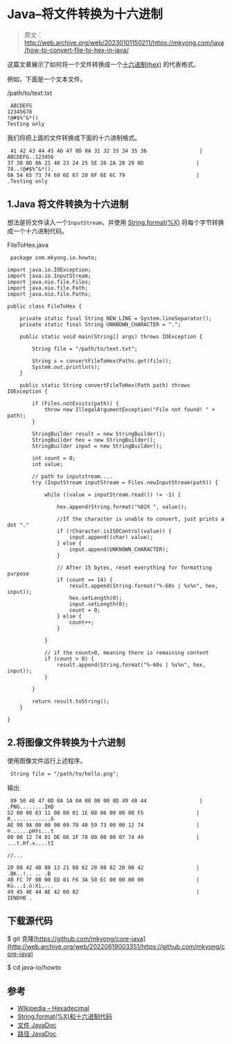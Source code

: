 # Java–将文件转换为十六进制

> 原文：<http://web.archive.org/web/20230101150211/https://mkyong.com/java/how-to-convert-file-to-hex-in-java/>

这篇文章展示了如何将一个文件转换成一个[十六进制(hex)](http://web.archive.org/web/20220619003351/https://en.wikipedia.org/wiki/Hexadecimal) 的代表格式。

例如，下面是一个文本文件。

/path/to/text.txt

```
 ABCDEFG
12345678
!@#$%^&*()
Testing only 
```

我们将把上面的文件转换成下面的十六进制格式。

```
 41 42 43 44 45 46 47 0D 0A 31 32 33 34 35 36                 | ABCDEFG..123456
37 38 0D 0A 21 40 23 24 25 5E 26 2A 28 29 0D                 | 78..!@#$%^&*().
0A 54 65 73 74 69 6E 67 20 6F 6E 6C 79                       | .Testing only 
```

## 1.Java 将文件转换为十六进制

想法是将文件读入一个`InputStream`，并使用 [String.format(%X)](http://web.archive.org/web/20220619003351/https://mkyong.com/java/java-string-format-examples/) 将每个字节转换成一个十六进制代码。

FileToHex.java

```
 package com.mkyong.io.howto;

import java.io.IOException;
import java.io.InputStream;
import java.nio.file.Files;
import java.nio.file.Path;
import java.nio.file.Paths;

public class FileToHex {

    private static final String NEW_LINE = System.lineSeparator();
    private static final String UNKNOWN_CHARACTER = ".";

    public static void main(String[] args) throws IOException {

        String file = "/path/to/text.txt";

        String s = convertFileToHex(Paths.get(file));
        System.out.println(s);
    }

    public static String convertFileToHex(Path path) throws IOException {

        if (Files.notExists(path)) {
            throw new IllegalArgumentException("File not found! " + path);
        }

        StringBuilder result = new StringBuilder();
        StringBuilder hex = new StringBuilder();
        StringBuilder input = new StringBuilder();

        int count = 0;
        int value;

        // path to inputstream....
        try (InputStream inputStream = Files.newInputStream(path)) {

            while ((value = inputStream.read()) != -1) {

                hex.append(String.format("%02X ", value));

                //If the character is unable to convert, just prints a dot "."
                if (!Character.isISOControl(value)) {
                    input.append((char) value);
                } else {
                    input.append(UNKNOWN_CHARACTER);
                }

                // After 15 bytes, reset everything for formatting purpose
                if (count == 14) {
                    result.append(String.format("%-60s | %s%n", hex, input));
                    hex.setLength(0);
                    input.setLength(0);
                    count = 0;
                } else {
                    count++;
                }

            }

            // if the count>0, meaning there is remaining content
            if (count > 0) {
                result.append(String.format("%-60s | %s%n", hex, input));
            }

        }

        return result.toString();
    }

} 
```

## 2.将图像文件转换为十六进制

使用图像文件运行上述程序。

```
 String file = "/path/to/hello.png"; 
```

输出

```
 89 50 4E 47 0D 0A 1A 0A 00 00 00 0D 49 48 44                 | .PNG........IHD
52 00 00 03 11 00 00 01 1E 08 06 00 00 00 F5                 | R.............õ
AE 98 9A 00 00 00 09 70 48 59 73 00 00 12 74                 | ®......pHYs...t
00 00 12 74 01 DE 66 1F 78 00 00 00 07 74 49                 | ...t.Þf.x....tI

//...

20 08 42 4B 88 13 21 08 82 20 08 82 20 08 42                 |  .BK..!.. .. .B
4B FC 7F 0B 00 ED 81 F6 3A 58 EC 00 00 00 00                 | Kü...í.ö:Xì....
49 45 4E 44 AE 42 60 82                                      | IEND®B`. 
```

## 下载源代码

$ git 克隆[https://github.com/mkyong/core-java](http://web.archive.org/web/20220619003351/https://github.com/mkyong/core-java)

$ cd java-io/howto

## 参考

*   [WIkipedia – Hexadecimal](http://web.archive.org/web/20220619003351/https://en.wikipedia.org/wiki/Hexadecimal)
*   [String.format(%X)和十六进制代码](http://web.archive.org/web/20220619003351/https://mkyong.com/java/java-string-format-examples/)
*   [文件 JavaDoc](http://web.archive.org/web/20220619003351/https://docs.oracle.com/en/java/javase/11/docs/api/java.base/java/io/File.html)
*   [路径 JavaDoc](http://web.archive.org/web/20220619003351/https://docs.oracle.com/en/java/javase/11/docs/api/java.base/java/nio/file/Path.html)

<input type="hidden" id="mkyong-current-postId" value="6819">